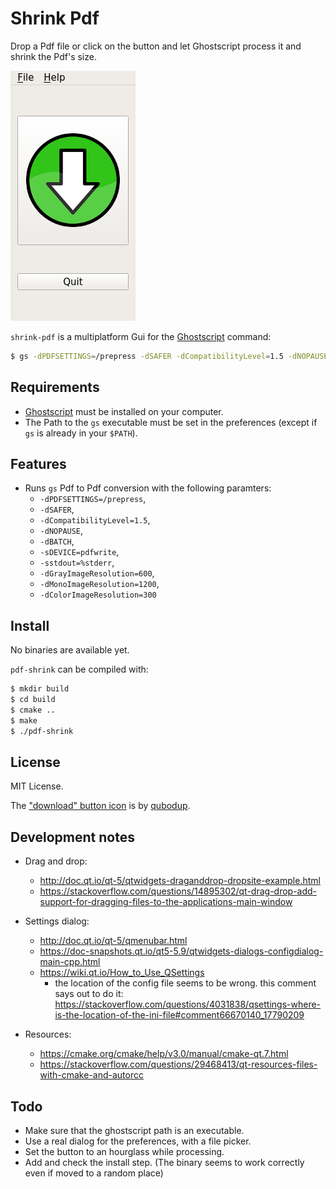 # Shrink Pdf

Drop a Pdf file or click on the button and let Ghostscript process it and shrink the Pdf's size.

![pdf-shrink](images/screenshot.png)

`shrink-pdf` is a multiplatform Gui for the [Ghostscript](https://www.ghostscript.com/) command:

```sh
$ gs -dPDFSETTINGS=/prepress -dSAFER -dCompatibilityLevel=1.5 -dNOPAUSE -dBATCH -sDEVICE=pdfwrite -sstdout=%stderr -dGrayImageResolution=600 -dMonoImageResolution=1200 -dColorImageResolution=300 -sOutputFile=output-file.pdf -c .setpdfwrite -f input-file.pdf
  ```

## Requirements

- [Ghostscript](https://www.ghostscript.com/) must be installed on your computer.
- The Path to the `gs` executable must be set in the preferences (except if `gs` is already in your `$PATH`).

## Features

- Runs `gs` Pdf to Pdf conversion with the following paramters:
  - `-dPDFSETTINGS=/prepress`,
  - `-dSAFER`,
  - `-dCompatibilityLevel=1.5`,
  - `-dNOPAUSE`,
  - `-dBATCH`,
  - `-sDEVICE=pdfwrite`,
  - `-sstdout=%stderr`,
  - `-dGrayImageResolution=600`,
  - `-dMonoImageResolution=1200`,
  - `-dColorImageResolution=300`


## Install

No binaries are available yet.

`pdf-shrink` can be compiled with:

```sh
$ mkdir build
$ cd build
$ cmake ..
$ make
$ ./pdf-shrink
```

## License

MIT License.

The ["download" button icon](https://openclipart.org/detail/218662/download-icon) is by [qubodup](https://openclipart.org/user-detail/qubodup).

## Development notes

- Drag and drop:
  - http://doc.qt.io/qt-5/qtwidgets-draganddrop-dropsite-example.html
  - https://stackoverflow.com/questions/14895302/qt-drag-drop-add-support-for-dragging-files-to-the-applications-main-window

- Settings dialog:
  - http://doc.qt.io/qt-5/qmenubar.html
  - https://doc-snapshots.qt.io/qt5-5.9/qtwidgets-dialogs-configdialog-main-cpp.html
  - https://wiki.qt.io/How_to_Use_QSettings
    - the location of the config file seems to be wrong. this comment says out to do it: <https://stackoverflow.com/questions/4031838/qsettings-where-is-the-location-of-the-ini-file#comment66670140_17790209>

- Resources:
  - https://cmake.org/cmake/help/v3.0/manual/cmake-qt.7.html
  - https://stackoverflow.com/questions/29468413/qt-resources-files-with-cmake-and-autorcc

## Todo

- Make sure that the ghostscript path is an executable.
- Use a real dialog for the preferences, with a file picker.
- Set the button to an hourglass while processing.
- Add and check the install step. (The binary seems to work correctly even if moved to a random place)
